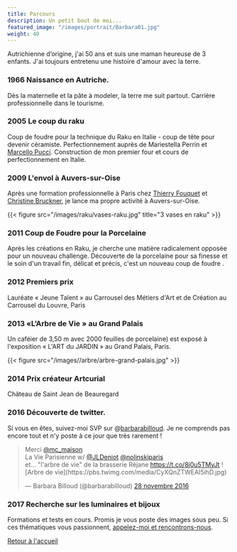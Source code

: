 ```yaml
---
title: Parcours
description: Un petit bout de moi...
featured_image: "/images/portrait/Barbara01.jpg"
weight: 40
---
```


Autrichienne d’origine, j'ai 50 ans et suis une maman heureuse de 3 enfants. J'ai toujours entretenu une histoire d'amour avec la terre.

### 1966 Naissance en Autriche. 
Dès la maternelle et la pâte à modeler, la terre me suit partout. Carrière professionnelle dans le tourisme.

### 2005 Le coup du raku

Coup de foudre pour la technique du Raku en Italie - coup de tête pour devenir céramiste. Perfectionnement auprès de Mariestella Perrin et [Marcello Pucci](http://www.marcellopucci.com/). Construction de mon premier four et cours de perfectionnement en Italie.

### 2009 L'envol à Auvers-sur-Oise 

Après une formation professionnelle à Paris chez [Thierry Fouquet](http://www.ateliercheminsdeterre.com/atelier-poterie-ceramique/equipe-pedagogique-poterie-ceramique/thierry-fouquet/) et [Christine Bruckner](http://www.duneterrealautre.com/), je lance ma propre activité à Auvers-sur-Oise.

{{< figure src="/images/raku/vases-raku.jpg" title="3 vases en raku" >}}


### 2011 Coup de Foudre pour la Porcelaine

Après les créations en Raku, je cherche une matière radicalement opposée pour un nouveau challenge. Découverte de la porcelaine pour sa finesse et le soin d'un travail fin, délicat et précis, c'est un nouveau coup de foudre .
### 2012 Premiers prix

Lauréate « Jeune Talent » au Carrousel des Métiers d'Art et de Création au Carrousel du Louvre, Paris

### 2013 «L’Arbre de Vie » au Grand Palais  
Un caféier de 3,50 m avec 2000 feuilles de porcelaine) est exposé à l'exposition « L'ART du JARDIN » au Grand Palais, Paris.

{{< figure src="/images//arbre/arbre-grand-palais.jpg" >}}

### 2014 Prix créateur Artcurial 

Château de Saint Jean de Beauregard

### 2016 Découverte de twitter. 
Si vous en êtes, suivez-moi SVP sur @[barbarabilloud](https://twitter.com/barbarabilloud). Je ne comprends pas encore tout et n'y poste à ce jour que très rarement !

<html><blockquote class="twitter-tweet" data-lang="fr"><p lang="fr" dir="ltr">Merci <a href="https://twitter.com/mc_maison">@mc_maison</a> <br>La Vie Parisienne w/ <a href="https://twitter.com/JLDeniot">@JLDeniot</a> <a href="https://twitter.com/nolinskiparis">@nolinskiparis</a><br>et... &quot;l&#39;arbre de vie&quot; de la brasserie Réjane <a href="https://t.co/8j0u5TMyJt">https://t.co/8j0u5TMyJt</a> ![Arbre de vie](https://pbs.twimg.com/media/CyXQnZTWEAI5ihD.jpg)</p>&mdash; Barbara Billoud (@barbarabilloud) <a href="https://twitter.com/barbarabilloud/status/803277761494151168">28 novembre 2016</a></blockquote> <script async src="//platform.twitter.com/widgets.js" charset="utf-8"></script></html>



###  2017 Recherche sur les luminaires et bijoux

Formations et tests en cours. Promis je vous poste des images sous peu. Si ces thématiques vous passionnent, [appelez-moi et rencontrons-nous](/contact).



[Retour à l'accueil](/index.html)




